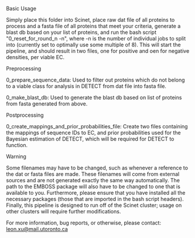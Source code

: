 Basic Usage

Simply place this folder into Scinet, place raw dat file of all proteins to process and a fasta file of all proteins that meet your 
criteria, generate a blast db based on your list of proteins, and run the bash script "0_reset_for_round_n -n", where -n is the number of 
individual jobs to split into (currently set to optimally use some multiple of 8). This will start the pipeline, and should result in two 
files, one for positive and oen for negative densities, per viable EC. 

Preprocessing

0_prepare_sequence_data: Used to filter out proteins which do not belong to a viable class for analysis in DETECT from dat file into fasta 
file.

0_make_blast_db: Used to generate the blast db based on list of proteins from fasta generated from above. 

Postprocessing

0_create_mappings_and_prior_probabilities_file: Create two files containing the mappings of sequence IDs to EC, and prior probabilities 
used for the Bayesian estimation of DETECT, which will be required for DETECT to function.

Warning

Some filenames may have to be changed, such as whenever a reference to the dat or fasta files are made. These filenames will come from 
external sources and are not generated exactly the same way automatically. The path to the EMBOSS package will also have to be changed to 
one that is available to you. Furthermore, please ensure that you have installed all the necessary packages (those that are imported in 
the bash script headers). Finally, this pipeline is designed to run off of the Scinet cluster; usage on other clusters will require further
modifications.

For more information, bug reports, or otherwise, please contact: leon.xu@mail.utoronto.ca
